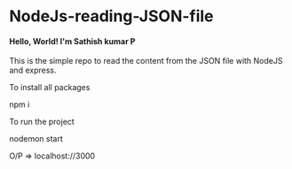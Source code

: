 # NodeJs-reading-JSON-file

#### Hello, World! I'm Sathish kumar P
This is the simple repo to read the content from the JSON file with NodeJS and express.  

To install all packages

npm i

To run the project

nodemon start

O/P => localhost://3000
